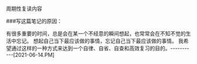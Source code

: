 周期性复读内容

###写这篇笔记的原因：

有很多重要的时间，总是会在某一个不经意的瞬间想起，也常常会在不知不觉的生活中忘记。
想起自己当下最应该做的事情，忘记自己当下最应该做的事情。
我希望通过这样的一种方式来达到一个自律、自省、自查和高效复习的目的。-----------[2021-06-14.PM]
